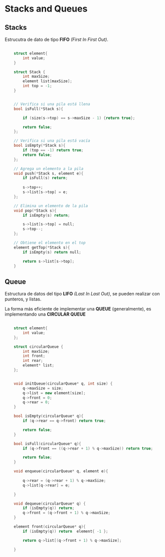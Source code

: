 # Stacks and Queues

## Stacks
Estrucutra de dato de tipo **FIFO** _(First In First Out)_.

``` cpp
    
    struct element{
        int value;
    }

    struct Stack {
        int maxSize;
        element list[maxSize];
        int top = -1;
    }


    // Verifica si una pila está llena
    bool isFull(*Stack s){

        if (size(s->top) == s->maxSize - 1) {return true};

        return false;
    };  

    // Verifica si una pila está vacía
    bool isEmpty(*Stack s){
        if (top == -1) return true;
        return false;
    };

    // Agrega un elemento a la pila
    void push(*Stack s, element e){
        if isFull(s) return;
        
        s->top++;
        s->list[s->top] = e;
    };

    // Elimina un elemento de la pila
    void pop(*Stack s){
        if isEmpty(s) return;

        s->list[s->top] = null;
        s->top--;
    };

    // Obtiene el elemento en el top
    element getTop(*Stack s){
        if isEmpty(s) return null;

        return s->list[s->top];
    }


```

## Queue
Estructura de datos del tipo **LIFO** _(Last In Last Out)_, se pueden realizar con punteros, y listas. 

La forma más eficiente de implementar una **QUEUE** (generalmente), es implementando una **CIRCULAR QUEUE**


``` cpp
    
    struct element{
        int value;
    };

    struct circularQueue {
        int maxSize;
        int front;
        int rear;
        element* list;
    };


    void initQueue(circularQueue* q, int size) {
        q->maxSize = size;
        q->list = new element[size];
        q->front = 0;
        q->rear = 0;
    }

    bool isEmpty(circularQueue* q){
        if (q->rear == q->front) return true;

        return false;
    }

    bool isFull(circularQueue* q){
        if (q->front == ((q->rear + 1) % q->maxSize)) return true;

        return false;
    }

    void enqueue(circularQueue* q, element e){
        
        q->rear = (q->rear + 1) % q->maxSize;
        q->list[q->rear] = e;

    }

    void dequeue(circularQueue* q) {
        if (isEmpty(q)) return;  
        q->front = (q->front + 1) % q->maxSize;
    }

    element front(circularQueue* q){
        if (isEmpty(q)) return  element{ -1 };

        return q->list[(q->front + 1) % q->maxSize];

    }

```
